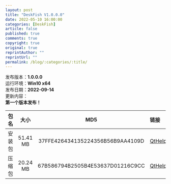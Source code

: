 ```yaml
---
layout: post
title: "DeskFish V1.0.0.0"
date: 2022-05-10 16:00:00
categories: [DeskFish]
article: false
published: true
comments: true
copyright: true
original: true
reprintAuthor: ""
reprintUrl: ""
permalink: /blog/:categories/:title/
---
```


发布版本：**1.0.0.0**  
运行环境：**Win10 x64**  
发布日期：**2022-09-14**  
更新内容：  
**第一个版本发布！**  



包名 | 大小 | MD5 | 链接
:---: | :---: | :---: | :---
安装包 | 51.41 MB | 37FFE426434135224356B56B9AA4109D | [QtHelper_1.0.0.0_InstallPackage.exe](https://abaoa.cn/qapp/QtHelper/1.0.0.0/packages/QtHelper_1.0.0.0_InstallPackage.exe)
压缩包 | 20.24 MB | 67B586794B2505B4E53637D01216C9CC | [QtHelper_1.0.0.0_FullPackage.7z](https://abaoa.cn/qapp/QtHelper/1.0.0.0/packages/QtHelper_1.0.0.0_FullPackage.7z)
